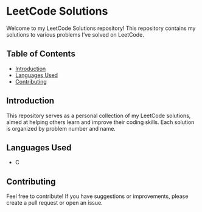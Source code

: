 # LeetCode Solutions

Welcome to my LeetCode Solutions repository! This repository contains my solutions to various problems I’ve solved on LeetCode.

## Table of Contents

- [Introduction](#introduction)
- [Languages Used](#languages-used)
- [Contributing](#contributing)

## Introduction

This repository serves as a personal collection of my LeetCode solutions, aimed at helping others learn and improve their coding skills. Each solution is organized by problem number and name.

## Languages Used

- C

## Contributing

Feel free to contribute! If you have suggestions or improvements, please create a pull request or open an issue.
